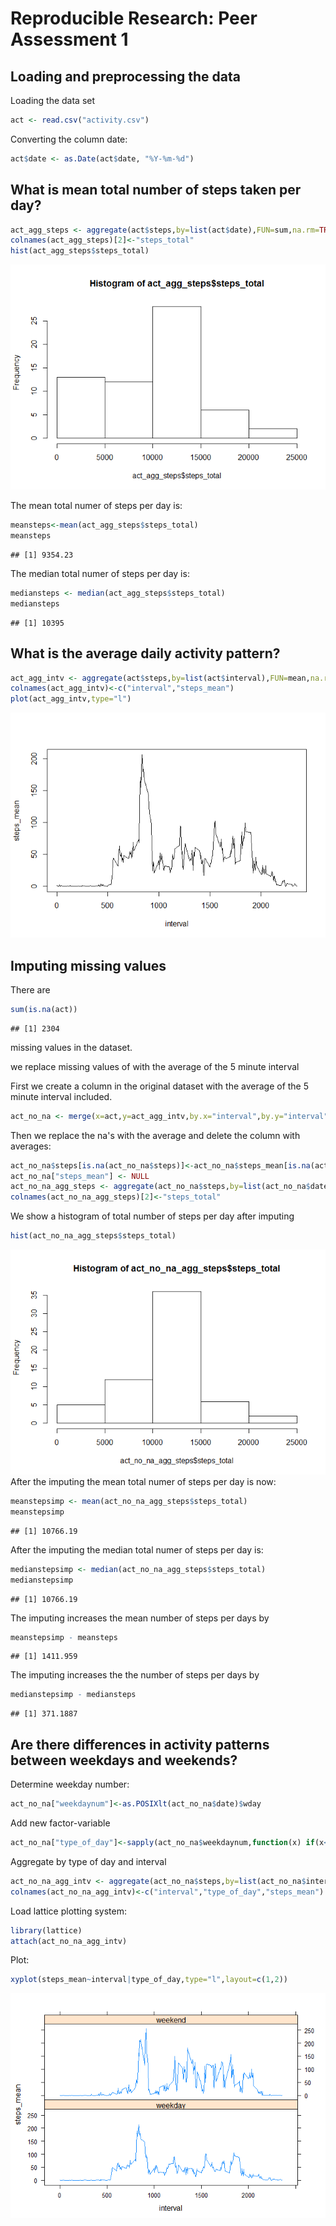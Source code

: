 # Reproducible Research: Peer Assessment 1


## Loading and preprocessing the data

Loading the data set

```r
act <- read.csv("activity.csv")
```
Converting the column date:

```r
act$date <- as.Date(act$date, "%Y-%m-%d")
```
## What is mean total number of steps taken per day?


```r
act_agg_steps <- aggregate(act$steps,by=list(act$date),FUN=sum,na.rm=TRUE)
colnames(act_agg_steps)[2]<-"steps_total"
hist(act_agg_steps$steps_total)
```

![](PA1_template_files/figure-html/unnamed-chunk-3-1.png) 

The mean total numer of steps per day is:

```r
meansteps<-mean(act_agg_steps$steps_total)
meansteps
```

```
## [1] 9354.23
```
The median total numer of steps per day is:

```r
mediansteps <- median(act_agg_steps$steps_total)
mediansteps
```

```
## [1] 10395
```
## What is the average daily activity pattern?


```r
act_agg_intv <- aggregate(act$steps,by=list(act$interval),FUN=mean,na.rm=TRUE)
colnames(act_agg_intv)<-c("interval","steps_mean")
plot(act_agg_intv,type="l")
```

![](PA1_template_files/figure-html/unnamed-chunk-6-1.png) 


## Imputing missing values

There are 

```r
sum(is.na(act))
```

```
## [1] 2304
```
missing values in the dataset.

we replace missing values of with the average of the 5 minute interval

First we create a column in the original dataset with the average of the 5 minute interval included.


```r
act_no_na <- merge(x=act,y=act_agg_intv,by.x="interval",by.y="interval",all.x=TRUE)
```

Then we replace the na's with the average and delete the column with averages:


```r
act_no_na$steps[is.na(act_no_na$steps)]<-act_no_na$steps_mean[is.na(act_no_na$steps)]
act_no_na["steps_mean"] <- NULL
act_no_na_agg_steps <- aggregate(act_no_na$steps,by=list(act_no_na$date),FUN=sum,na.rm=TRUE)
colnames(act_no_na_agg_steps)[2]<-"steps_total"
```

We show a histogram of total number of steps per day after imputing


```r
hist(act_no_na_agg_steps$steps_total)
```

![](PA1_template_files/figure-html/unnamed-chunk-10-1.png) 
After the imputing the mean total numer of steps per day is now:

```r
meanstepsimp <- mean(act_no_na_agg_steps$steps_total)
meanstepsimp
```

```
## [1] 10766.19
```
After the imputing the median total numer of steps per day is:

```r
medianstepsimp <- median(act_no_na_agg_steps$steps_total)
medianstepsimp
```

```
## [1] 10766.19
```

The imputing increases the mean number of steps per days by

```r
meanstepsimp - meansteps
```

```
## [1] 1411.959
```
The imputing increases the the number of steps per days by

```r
medianstepsimp - mediansteps
```

```
## [1] 371.1887
```

## Are there differences in activity patterns between weekdays and weekends?

Determine weekday number: 

```r
act_no_na["weekdaynum"]<-as.POSIXlt(act_no_na$date)$wday
```

Add new factor-variable

```r
act_no_na["type_of_day"]<-sapply(act_no_na$weekdaynum,function(x) if(x<6){"weekday"} else{"weekend"} )
```

Aggregate by type of day and interval


```r
act_no_na_agg_intv <- aggregate(act_no_na$steps,by=list(act_no_na$interval,act_no_na$type_of_day),FUN=mean,na.rm=TRUE)
colnames(act_no_na_agg_intv)<-c("interval","type_of_day","steps_mean")
```


Load lattice plotting system:


```r
library(lattice)
attach(act_no_na_agg_intv)
```

Plot:

```r
xyplot(steps_mean~interval|type_of_day,type="l",layout=c(1,2))
```

![](PA1_template_files/figure-html/unnamed-chunk-19-1.png) 
